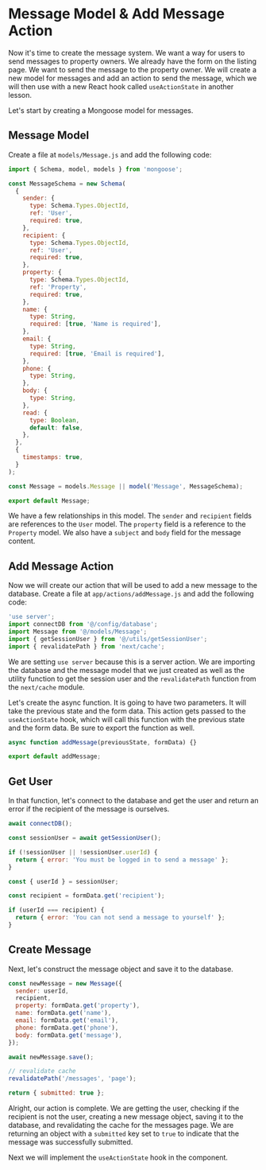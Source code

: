 # Message Model & Add Message Action

Now it's time to create the message system. We want a way for users to send messages to property owners. We already have the form on the listing page. We want to send the message to the property owner. We will create a new model for messages and add an action to send the message, which we will then use with a new React hook called `useActionState` in another lesson.

Let's start by creating a Mongoose model for messages.

## Message Model

Create a file at `models/Message.js` and add the following code:

```js
import { Schema, model, models } from 'mongoose';

const MessageSchema = new Schema(
  {
    sender: {
      type: Schema.Types.ObjectId,
      ref: 'User',
      required: true,
    },
    recipient: {
      type: Schema.Types.ObjectId,
      ref: 'User',
      required: true,
    },
    property: {
      type: Schema.Types.ObjectId,
      ref: 'Property',
      required: true,
    },
    name: {
      type: String,
      required: [true, 'Name is required'],
    },
    email: {
      type: String,
      required: [true, 'Email is required'],
    },
    phone: {
      type: String,
    },
    body: {
      type: String,
    },
    read: {
      type: Boolean,
      default: false,
    },
  },
  {
    timestamps: true,
  }
);

const Message = models.Message || model('Message', MessageSchema);

export default Message;
```

We have a few relationships in this model. The `sender` and `recipient` fields are references to the `User` model. The `property` field is a reference to the `Property` model. We also have a `subject` and `body` field for the message content.

## Add Message Action

Now we will create our action that will be used to add a new message to the database. Create a file at `app/actions/addMessage.js` and add the following code:

```js
'use server';
import connectDB from '@/config/database';
import Message from '@/models/Message';
import { getSessionUser } from '@/utils/getSessionUser';
import { revalidatePath } from 'next/cache';
```

We are setting `use server` because this is a server action. We are importing the database and the message model that we just created as well as the utility function to get the session user and the `revalidatePath` function from the `next/cache` module.

Let's create the async function. It is going to have two parameters. It will take the previous state and the form data. This action gets passed to the `useActionState` hook, which will call this function with the previous state and the form data. Be sure to export the function as well.

```js
async function addMessage(previousState, formData) {}

export default addMessage;
```

## Get User

In that function, let's connect to the database and get the user and return an error if the recipient of the message is ourselves.

```js
await connectDB();

const sessionUser = await getSessionUser();

if (!sessionUser || !sessionUser.userId) {
  return { error: 'You must be logged in to send a message' };
}

const { userId } = sessionUser;

const recipient = formData.get('recipient');

if (userId === recipient) {
  return { error: 'You can not send a message to yourself' };
}
```

## Create Message

Next, let's construct the message object and save it to the database.

```js
const newMessage = new Message({
  sender: userId,
  recipient,
  property: formData.get('property'),
  name: formData.get('name'),
  email: formData.get('email'),
  phone: formData.get('phone'),
  body: formData.get('message'),
});

await newMessage.save();

// revalidate cache
revalidatePath('/messages', 'page');

return { submitted: true };
```

Alright, our action is complete. We are getting the user, checking if the recipient is not the user, creating a new message object, saving it to the database, and revalidating the cache for the messages page. We are returning an object with a `submitted` key set to `true` to indicate that the message was successfully submitted.

Next we will implement the `useActionState` hook in the component.
